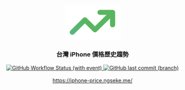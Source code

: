 <p align="center">
  <a href="https://iphone-price.ngseke.me/">
    <img src="/public/readme-logo.svg" width="150">
  </a>
</p>


<h3 align="center">
  台灣 iPhone 價格歷史趨勢
</h3>

<p align="center">
  <a href="https://github.com/ngseke/iphone-price/actions">
   <img alt="GitHub Workflow Status (with event)" src="https://img.shields.io/github/actions/workflow/status/ngseke/iphone-price/cd.yml">
  </a>

  <a href="https://github.com/ngseke/iphone-price/tree/main">
    <img alt="GitHub last commit (branch)" src="https://img.shields.io/github/last-commit/ngseke/iphone-price/main?label=last%20updated">
  </a>
  <br/>
  <br/>
  <a href="https://iphone-price.ngseke.me/">
    https://iphone-price.ngseke.me/
  </a>
</p>
